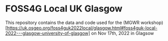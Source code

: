 # FOSS4G Local UK Glasgow
This repository contains the data and code used for the (MGWR workshop)[https://uk.osgeo.org/foss4guk2022local/glasgow.html#foss4guk-local-2022---glasgow-university-of-glasgow] on Nov 17th, 2022 in Glagsow
